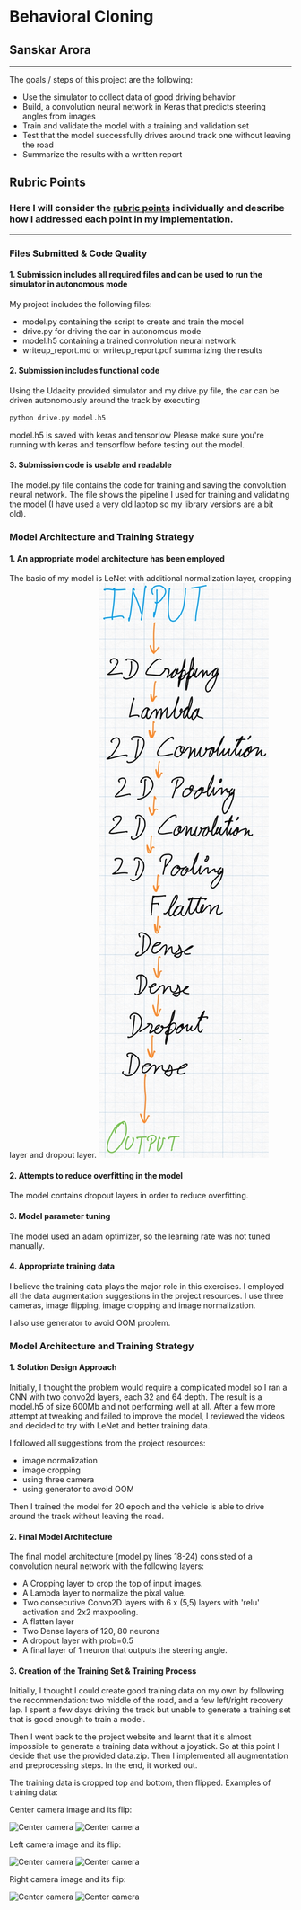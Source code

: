 # **Behavioral Cloning** 

## Sanskar Arora

---

The goals / steps of this project are the following:
* Use the simulator to collect data of good driving behavior
* Build, a convolution neural network in Keras that predicts steering angles from images
* Train and validate the model with a training and validation set
* Test that the model successfully drives around track one without leaving the road
* Summarize the results with a written report

## Rubric Points
### Here I will consider the [rubric points](https://review.udacity.com/#!/rubrics/432/view) individually and describe how I addressed each point in my implementation.  

---
### Files Submitted & Code Quality

#### 1. Submission includes all required files and can be used to run the simulator in autonomous mode

My project includes the following files:
* model.py containing the script to create and train the model
* drive.py for driving the car in autonomous mode
* model.h5 containing a trained convolution neural network 
* writeup_report.md or writeup_report.pdf summarizing the results

#### 2. Submission includes functional code
Using the Udacity provided simulator and my drive.py file, the car can be driven autonomously around the track by executing 
```sh
python drive.py model.h5
```

model.h5 is saved with keras and tensorlow Please make sure you're running with keras and tensorflow before testing out the model. 

#### 3. Submission code is usable and readable

The model.py file contains the code for training and saving the convolution neural network. The file shows the pipeline I used for training and validating the model (I have used a very old laptop so my library versions are a bit old).

### Model Architecture and Training Strategy

#### 1. An appropriate model architecture has been employed

The basic of my model is LeNet with additional normalization layer, cropping layer and dropout layer.
![My Model](pics/model.jpg "Model flow")


#### 2. Attempts to reduce overfitting in the model

The model contains dropout layers in order to reduce overfitting.

#### 3. Model parameter tuning

The model used an adam optimizer, so the learning rate was not tuned manually.

#### 4. Appropriate training data

I believe the training data plays the major role in this exercises. I employed all the data augmentation suggestions in the project resources. I use three cameras, image flipping, image cropping and image normalization.

I also use generator to avoid OOM problem. 

### Model Architecture and Training Strategy

#### 1. Solution Design Approach

Initially, I thought the problem would require a complicated model so I ran a CNN with two convo2d layers, each 32 and 64 depth. The result is a model.h5 of size 600Mb and not performing well at all. After a few more attempt at tweaking and failed to improve the model, I reviewed the videos and decided to try with LeNet and better training data. 

I followed all suggestions from the project resources:

- image normalization
- image cropping
- using three camera
- using generator to avoid OOM

Then I trained the model for 20 epoch and the vehicle is able to drive around the track without leaving the road.

#### 2. Final Model Architecture

The final model architecture (model.py lines 18-24) consisted of a convolution neural network with the following layers:
- A Cropping layer to crop the top of input images.
- A Lambda layer to normalize the pixal value.
- Two consecutive Convo2D layers with 6 x (5,5) layers with 'relu' activation and 2x2 maxpooling.
- A flatten layer
- Two Dense layers of 120, 80 neurons
- A dropout layer with prob=0.5
- A final layer of 1 neuron that outputs the steering angle. 


#### 3. Creation of the Training Set & Training Process

Initially, I thought I could create good training data on my own by following the recommendation: two middle of the road, and a few left/right recovery lap. I spent a few days driving the track but unable to generate a training set that is good enough to train a model. 

Then I went back to the project website and learnt that it's almost impossible to generate a training data without a joystick. So at this point I decide that use the provided data.zip. Then I implemented all augmentation and preprocessing steps. In the end, it worked out. 

The training data is cropped top and bottom, then flipped. Examples of training data:

Center camera image and its flip:

![Center camera](examples/center_2016_12_01_13_30_48_287_crop.jpg "original")
![Center camera](examples/center_2016_12_01_13_30_48_287_flip.jpg "flip")

Left camera image and its flip:

![Center camera](examples/left_2016_12_01_13_30_48_287_crop.jpg "original")
![Center camera](examples/left_2016_12_01_13_30_48_287_flip.jpg "flip")

Right camera image and its flip:

![Center camera](examples/right_2016_12_01_13_30_48_287_crop.jpg "original")
![Center camera](examples/right_2016_12_01_13_30_48_287_flip.jpg "flip")
